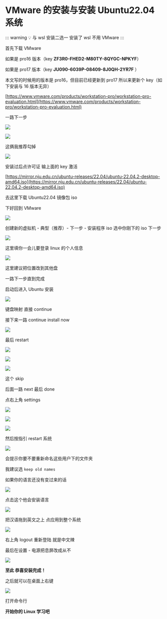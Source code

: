 # VMware 的安装与安装 Ubuntu22.04 系统

::: warning 💡 与 wsl 安装二选一 安装了 wsl 不用 VMware
:::

首先下载 VMware

如果是 pro16 版本（key <strong>ZF3R0-FHED2-M80TY-8QYGC-NPKYF</strong>）

如果是 pro17 版本（key <strong>JU090-6039P-08409-8J0QH-2YR7F</strong><strong> </strong>）

本文写的时候用的版本是 pro16，但目前已经更新到 pro17 所以来更新个 key（如下安装与 16 版本无异）

[https://www.vmware.com/products/workstation-pro/workstation-pro-evaluation.html](https://www.vmware.com/products/workstation-pro/workstation-pro-evaluation.html)

一路下一步

![](https://cdn.xyxsw.site/boxcntUYJNAaOwB8L6KSEhJJojh.png)

![](https://cdn.xyxsw.site/boxcnQkVQ4uyYCveO6toBujoGOc.png)

这俩我推荐勾掉

![](https://cdn.xyxsw.site/boxcndgDKfTuio3nF0QboemIPHe.png)

安装过后点许可证    输上面的 key 激活

[https://mirror.nju.edu.cn/ubuntu-releases/22.04/ubuntu-22.04.2-desktop-amd64.iso](https://mirror.nju.edu.cn/ubuntu-releases/22.04/ubuntu-22.04.2-desktop-amd64.iso)

去这里下载 Ubuntu22.04 镜像包 iso

下好回到 VMware

![](https://cdn.xyxsw.site/boxcnGHnjgZvtcBrm0XXitFl4Jg.png)

创建新的虚拟机 - 典型（推荐）- 下一步 - 安装程序 iso 选中你刚下的 iso  下一步

![](https://cdn.xyxsw.site/boxcnXilUhHNEyU4r95FxiVgCdg.png)

这里填你一会儿要登录 linux 的个人信息

![](https://cdn.xyxsw.site/boxcnp33Oc3Ia2HzASTZJNOhEWb.png)

这里建议把位置改到其他盘

一路下一步直到完成

启动后进入 Ubuntu 安装

![](https://cdn.xyxsw.site/boxcn5Uk41JyjjdTzXWQqUkexzc.png)

键盘映射  直接 continue

接下来一路 continue  install now

![](https://cdn.xyxsw.site/boxcnLxZnyFN3ohE8zrTwNaCA8e.png)

最后 restart

![](https://cdn.xyxsw.site/boxcnLguvbHihJ3ngqrtyGLI6zf.png)

![](https://cdn.xyxsw.site/boxcnCX92JHjg8PU3quKs4GziZb.png)

![](https://cdn.xyxsw.site/boxcnL5Jn3g7AdzVzoBb6ZINs1f.png)

这个 skip

后面一路 next 最后 done

点右上角 settings

![](https://cdn.xyxsw.site/boxcn85Yb3JIQ3520KeaSoyPVDd.png)

![](https://cdn.xyxsw.site/boxcnZLHO1JGWoSqhM9zEEhSMAd.png)

![](https://cdn.xyxsw.site/boxcnvLxCTKYfogPm9GNaKmusEf.png)

然后按指引 restart 系统

![](https://cdn.xyxsw.site/boxcn30VJILYpO81pq89mAmzjTf.png)

会提示你要不要重新命名这些用户下的文件夹

我建议选 `keep old names`

如果你的语言还没有变过来的话

![](https://cdn.xyxsw.site/boxcnKzJjY8Dvj13A49bnMAztPg.png)

点击这个他会安装语言

![](https://cdn.xyxsw.site/boxcndHnAuGC7TXhQgLkpLkHghf.png)

把汉语拖到英文之上 点应用到整个系统

![](https://cdn.xyxsw.site/boxcnltCL3atXHtC3BUj5VI1Lqf.png)

右上角 logout 重新登陆 就是中文辣

最后在设置 - 电源把息屏改成从不

![](https://cdn.xyxsw.site/boxcnnLCJzGoFrUbWIMAPGFkxcb.png)

<strong>至此 恭喜安装完成！</strong>

之后就可以在桌面上右键

![](https://cdn.xyxsw.site/boxcnG6z1VpAYUGMSkSwDBUxEvf.png)

打开命令行

<strong>开始你的 Linux 学习吧</strong>
